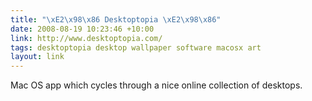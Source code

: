 ```yaml
---
title: "\xE2\x98\x86 Desktoptopia \xE2\x98\x86"
date: 2008-08-19 10:23:46 +10:00
link: http://www.desktoptopia.com/
tags: desktoptopia desktop wallpaper software macosx art
layout: link
---
```

Mac OS app which cycles through a nice online collection of desktops.
